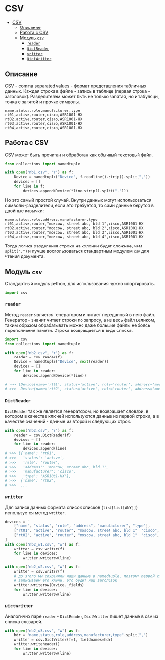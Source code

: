 # CSV

- [CSV](#csv)
  - [Описание](#описание)
  - [Работа с CSV](#работа-с-csv)
  - [Модуль `csv`](#модуль-csv)
    - [`reader`](#reader)
    - [`DictReader`](#dictreader)
    - [`writter`](#writter)
    - [`DictWritter`](#dictwritter)

## Описание

CSV - comma separated values - формат представления табличных данных. Каждая строка в файле - запись в таблице (первая строка - заголовок). Разделителем может быть не только запятая, но и табуляци, точка с запятой и прочие символы.

```csv
name,status,role,manufacturer,type
rt01,active,router,cisco,ASR1001-HX
rt02,active,router,cisco,ASR1001-HX
rt03,active,router,cisco,ASR1001-HX
rt04,active,router,cisco,ASR1001-HX
```

## Работа с CSV

CSV может быть прочитан и обработан как обычный текстовый файл.

```python
from collections import namedtuple

with open("nb1.csv", "r") as f:
    Device = namedtuple("Device", f.readline().strip().split(","))
    devices = []
    for line in f:
        devices.append(Device(*line.strip().split(",")))
```

Но это самый простой случай. Внутри данных могут использоваться символы-разделители, если это требуется, то сами данные берутся в двойные кавычки:

```csv
name,status,role,address,manufacturer,type
rt01,active,router,"moscow, street abc, bld 1",cisco,ASR1001-HX
rt02,active,router,"moscow, street abc, bld 2",cisco,ASR1001-HX
rt03,active,router,"moscow, street abc, bld 3",cisco,ASR1001-HX
rt04,active,router,"moscow, street abc, bld 4",cisco,ASR1001-HX
```

Тогда логика разделения строки на колонки будет сложнее, чем `split(",")` и лучше воспользоваться стандартным модулем `csv` для чтения документа.

## Модуль `csv`

Стандартный модуль python, для использования нужно ипортировать.

```python
import csv
```

### `reader`

Метод `reader` является генератором и читает переданный в него файл. Генератор - значит читает строки по запросу, а не весь файл целиком, таким образом обрабатывать можно даже большие файлы не боясь переполнения памяти. Строка возвращается в виде списка:

```python
import csv
from collections import namedtuple

with open("nb2.csv", "r") as f:
    reader = csv.reader(f)
    Device = namedtuple("Device", next(reader))
    devices = []
    for line in reader:
        devices.append(Device(*line))

# >>> [Device(name='rt01', status='active', role='router', address='moscow, street abc, bld 1', manufacturer='cisco', type='ASR1001-HX'),
# >>>  Device(name='rt02', status='active', role='router', address='moscow, street abc, bld 2', manufacturer='cisco', type='ASR1001-HX'),
```

### `DictReader`

`DictReader` так же является генератором, но возвращает словари, в котором в качестве ключей используются данные из первой строки, а в качестве значений - данные из второй и следующих строк.

```python
with open("nb2.csv", "r") as f:
    reader = csv.DictReader(f)
    devices = []
    for line in reader:
        devices.append(line)
# >>> [{'name': 'rt01',
# >>>   'status': 'active',
# >>>   'role': 'router',
# >>>   'address': 'moscow, street abc, bld 1',
# >>>   'manufacturer': 'cisco',
# >>>   'type': 'ASR1001-HX'},
# >>>  {'name': 'rt02',
# >>>  ...
```

### `writter`

Для записи данных формата список списков (`list[list[ANY]]`) используется метод `writter`.

```python
devices = [
    ["name", "status", "role", "address", "manufacturer", "type"],
    ["rt01", "active", "router", "moscow, street abc, bld 1", "cisco", "ASR1001-HX"],
    ["rt02", "active", "router", "moscow, street abc, bld 1", "cisco", "ASR1001-HX"],
]
with open("nb2_w1.csv", "w") as f:
    writter = csv.writer(f)
    for line in devices:
        writter.writerow(line)
```

```python
with open("nb2_w2.csv", "w") as f:
    writter = csv.writer(f)
    # до этого мы сохраняли наши данные в namedtuple, поэтому первой строкой 
    # записываем его ключи, это будет наш заголовок
    writter.writerow(Device._fields)
    for line in devices:
        writter.writerow(line)
```

### `DictWritter`

Аналогично паре `reader` - `DictReader`, `DictWritter` пишет данные в csv из списка словарей.

```python
with open("nb2_w3.csv", "w") as f:
    hdr = "name,status,role,address,manufacturer,type".split(",")
    writter = csv.DictWriter(f=f, fieldnames=hdr)
    writter.writeheader()
    for line in devices:
        writter.writerow(line)
```
